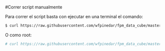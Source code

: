 #Correr script manualmente

Para correr el script basta con ejecutar en una terminal el comando:

```bash
$ curl https://raw.githubusercontent.com/wfpinedar/fpm_data_cube/master/src/install_data_cube.sh | sudo sh
```

O como root:

```bash
# curl https://raw.githubusercontent.com/wfpinedar/fpm_data_cube/master/src/install_data_cube.sh | sh
```
